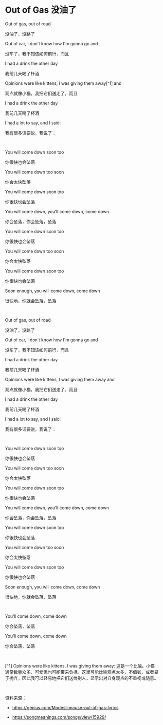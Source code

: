 # Out of Gas 没油了

Out of gas, out of road

没油了，没路了

Out of car, I don't know how I'm gonna go and

没车了，我不知该如何前行，而且

I had a drink the other day

我前几天喝了杯酒

Opinions were like kittens, I was giving them away[^1] and

观点就像小猫，我把它们送走了，而且

I had a drink the other day

我前几天喝了杯酒

I had a lot to say, and I said:

我有很多话要说，我说了：

<br>

You will come down soon too

你很快也会坠落

You will come down too soon

你会太快坠落

You will come down soon too

你很快也会坠落

You will come down, you'll come down, come down

你会坠落，你会坠落，坠落

You will come down soon too

你很快也会坠落

You will come down too soon

你会太快坠落

You will come down soon too

你很快也会坠落

Soon enough, you will come down, come down

很快地，你就会坠落，坠落

<br>

Out of gas, out of road

没油了，没路了

Out of car, I don't know how I'm gonna go and

没车了，我不知该如何前行，而且

I had a drink the other day

我前几天喝了杯酒

Opinions were like kittens, I was giving them away and

观点就像小猫，我把它们送走了，而且

I had a drink the other day

我前几天喝了杯酒

I had a lot to say, and I said:

我有很多话要说，我说了：

<br>

You will come down soon too

你很快也会坠落

You will come down too soon

你会太快坠落

You will come down soon too

你很快也会坠落

You will come down, you'll come down, come down

你会坠落，你会坠落，坠落

You will come down soon too

你很快也会坠落

You will come down too soon

你会太快坠落

You will come down soon too

你很快也会坠落

Soon enough, you will come down, come down

很快地，你就会坠落，坠落

<br>

You'll come down, come down

你会坠落，坠落

You'll come down, come down

你会坠落，坠落

<br>

[^1] Opinions were like kittens, I was giving them away: 这是一个比喻。小猫通常数量众多、可爱但也可能带来负担。这里可能比喻观点太多，不值钱，或者易于抛弃，因此我可以轻易地把它们送给别人，显示出对自身观点的不重视或随意。

<br>

资料来源：

- https://genius.com/Modest-mouse-out-of-gas-lyrics

- https://songmeanings.com/songs/view/15929/

